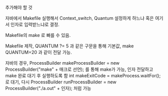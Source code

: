 추가해야 할 것

자바에서 Makefile 실행해서 Context_switch, Quantum 설정하게 하느냐
혹은 여기서 인자로 입력받느냐로 결정.

Makefile의 make 로 빠를 수 있음.

Makefile 제작,
QUANTUM ?= 5 과 같은 구문을 통해 기본값, 
make QUANTUM=20 과 같이 전달 가능.

자바의 경우, ProcessBuilder makeProcessBuilder = new ProcessBuilder("make" + 매크로 선언);
를 통해 make가 가능, 인자 전달하고 make 완료 대기 후 실행하도록 함
int makeExitCode = makeProcess.waitFor();
로 대기, 다시
ProcessBuilder runProcessBuilder = new ProcessBuilder("./a.out" + 인자);
처럼 가능
